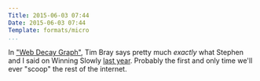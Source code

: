 ```yaml
---
Title: 2015-06-03 07:44
Date: 2015-06-03 07:44
Template: formats/micro
...
```


In ["Web Decay Graph"], Tim Bray says pretty much *exactly* what Stephen and I
said on Winning Slowly [last year]. Probably the first and only time we'll ever
"scoop" the rest of the internet.

["Web Decay Graph"]: https://www.tbray.org/ongoing/When/201x/2015/05/25/URI-decay
[last year]: http://www.winningslowly.org/0.03/
